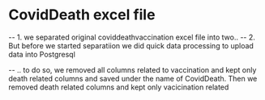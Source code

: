 # CovidDeath excel file
-- 1. we separated original coviddeathvaccination excel file into two..
-- 2. But before we started separatiion we did quick data processing to upload data into Postgresql

-- .. to do so, we removed all columns related to vaccination and kept only death related columns and saved under the name of CovidDeath. Then we removed death related columns and kept only vacicination related 
